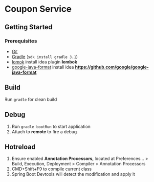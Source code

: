 # Coupon Service #

## Getting Started

### Prerequisites

- [Git](https://git-scm.com/)
- [Gradle](https://gradle.org/) (`sdk install gradle 3.1`)
- [lomok](https://projectlombok.org/) install idea plugin **lombok**
- [google-java-format](https://github.com/google/google-java-format) install idea **https://github.com/google/google-java-format**


## Build

Run `gradle` for clean build

## Debug

1. Run `gradle bootRun` to start application
2. Attach to **remote** to fire a debug

## Hotreload

1. Ensure enabled **Annotation Processors**, located at Preferences... > Build, Execution, Deployment > Compiler > Annotation Processors
2. CMD+Shift+F9 to compile current class
3. Spring Boot Devtools will detect the modification and apply it
